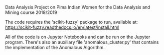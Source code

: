Data  Analysis Project on Pima Indian Women for the Data Analysis and Mining course 2018/2019

The code requires the 'scikit-fuzzy' package to run, available at: https://scikit-fuzzy.readthedocs.io/en/latest/install.html

All of the code is on Jupyter Notebooks and can be run on the Jupyter program. There's also an auxiliary file 'anomalous_cluster.py' that contains the implementation of the Anomalous Algorithm.

